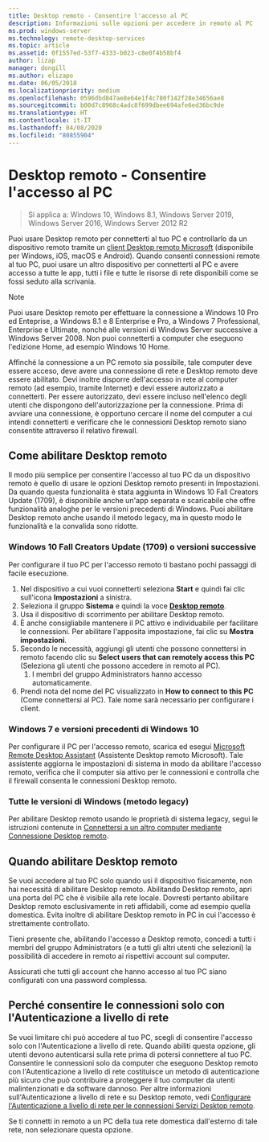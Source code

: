 ```yaml
---
title: Desktop remoto - Consentire l'accesso al PC
description: Informazioni sulle opzioni per accedere in remoto al PC
ms.prod: windows-server
ms.technology: remote-desktop-services
ms.topic: article
ms.assetid: 0f1557ed-53f7-4333-b023-c8e0f4b58bf4
author: lizap
manager: dongill
ms.author: elizapo
ms.date: 06/05/2018
ms.localizationpriority: medium
ms.openlocfilehash: 0596dbd847ae8e64e1f4c780f142f28e34656ae8
ms.sourcegitcommit: b00d7c8968c4adc8f699dbee694afe6ed36bc9de
ms.translationtype: HT
ms.contentlocale: it-IT
ms.lasthandoff: 04/08/2020
ms.locfileid: "80855904"
---
```

# <a name="remote-desktop---allow-access-to-your-pc"></a>Desktop remoto - Consentire l'accesso al PC

>Si applica a: Windows 10, Windows 8.1, Windows Server 2019, Windows Server 2016, Windows Server 2012 R2

Puoi usare Desktop remoto per connetterti al tuo PC e controllarlo da un dispositivo remoto tramite un [client Desktop remoto Microsoft](remote-desktop-clients.md) (disponibile per Windows, iOS, macOS e Android). Quando consenti connessioni remote al tuo PC, puoi usare un altro dispositivo per connetterti al PC e avere accesso a tutte le app, tutti i file e tutte le risorse di rete disponibili come se fossi seduto alla scrivania.  

> [!NOTE]
> Puoi usare Desktop remoto per effettuare la connessione a Windows 10 Pro ed Enteprise, a Windows 8.1 e 8 Enterprise e Pro, a Windows 7 Professional, Enterprise e Ultimate, nonché alle versioni di Windows Server successive a Windows Server 2008. Non puoi connetterti a computer che eseguono l'edizione Home, ad esempio Windows 10 Home. 

Affinché la connessione a un PC remoto sia possibile, tale computer deve essere acceso, deve avere una connessione di rete e Desktop remoto deve essere abilitato. Devi inoltre disporre dell'accesso in rete al computer remoto (ad esempio, tramite Internet) e devi essere autorizzato a connetterti. Per essere autorizzato, devi essere incluso nell'elenco degli utenti che dispongono dell'autorizzazione per la connessione. Prima di avviare una connessione, è opportuno cercare il nome del computer a cui intendi connetterti e verificare che le connessioni Desktop remoto siano consentite attraverso il relativo firewall.

## <a name="how-to-enable-remote-desktop"></a>Come abilitare Desktop remoto

Il modo più semplice per consentire l'accesso al tuo PC da un dispositivo remoto è quello di usare le opzioni Desktop remoto presenti in Impostazioni. Da quando questa funzionalità è stata aggiunta in Windows 10 Fall Creators Update (1709), è disponibile anche un'app separata e scaricabile che offre funzionalità analoghe per le versioni precedenti di Windows. Puoi abilitare Desktop remoto anche usando il metodo legacy, ma in questo modo le funzionalità e la convalida sono ridotte.

### <a name="windows-10-fall-creator-update-1709-or-later"></a>Windows 10 Fall Creators Update (1709) o versioni successive

Per configurare il tuo PC per l'accesso remoto ti bastano pochi passaggi di facile esecuzione.
1. Nel dispositivo a cui vuoi connetterti seleziona **Start** e quindi fai clic sull'icona **Impostazioni** a sinistra.
2. Seleziona il gruppo **Sistema** e quindi la voce [**Desktop remoto**](ms-settings:remotedesktop).
3. Usa il dispositivo di scorrimento per abilitare Desktop remoto.
4. È anche consigliabile mantenere il PC attivo e individuabile per facilitare le connessioni. Per abilitare l'apposita impostazione, fai clic su **Mostra impostazioni**.
5. Secondo le necessità, aggiungi gli utenti che possono connettersi in remoto facendo clic su **Select users that can remotely access this PC** (Seleziona gli utenti che possono accedere in remoto al PC).
   1. I membri del gruppo Administrators hanno accesso automaticamente.
6. Prendi nota del nome del PC visualizzato in **How to connect to this PC** (Come connettersi al PC). Tale nome sarà necessario per configurare i client.

### <a name="windows-7-and-early-version-of-windows-10"></a>Windows 7 e versioni precedenti di Windows 10

Per configurare il PC per l'accesso remoto, scarica ed esegui [Microsoft Remote Desktop Assistant](https://www.microsoft.com/download/details.aspx?id=50042) (Assistente Desktop remoto Microsoft). Tale assistente aggiorna le impostazioni di sistema in modo da abilitare l'accesso remoto, verifica che il computer sia attivo per le connessioni e controlla che il firewall consenta le connessioni Desktop remoto. 

### <a name="all-versions-of-windows-legacy-method"></a>Tutte le versioni di Windows (metodo legacy)

Per abilitare Desktop remoto usando le proprietà di sistema legacy, segui le istruzioni contenute in [Connettersi a un altro computer mediante Connessione Desktop remoto](https://windows.microsoft.com/windows/remote-desktop-connection-faq).

## <a name="should-i-enable-remote-desktop"></a>Quando abilitare Desktop remoto

Se vuoi accedere al tuo PC solo quando usi il dispositivo fisicamente, non hai necessità di abilitare Desktop remoto. Abilitando Desktop remoto, apri una porta del PC che è visibile alla rete locale. Dovresti pertanto abilitare Desktop remoto esclusivamente in reti affidabili, come ad esempio quella domestica. Evita inoltre di abilitare Desktop remoto in PC in cui l'accesso è strettamente controllato.

Tieni presente che, abilitando l'accesso a Desktop remoto, concedi a tutti i membri del gruppo Administrators (e a tutti gli altri utenti che selezioni) la possibilità di accedere in remoto ai rispettivi account sul computer.

Assicurati che tutti gli account che hanno accesso al tuo PC siano configurati con una password complessa.

## <a name="why-allow-connections-only-with-network-level-authentication"></a>Perché consentire le connessioni solo con l'Autenticazione a livello di rete 

Se vuoi limitare chi può accedere al tuo PC, scegli di consentire l'accesso solo con l'Autenticazione a livello di rete. Quando abiliti questa opzione, gli utenti devono autenticarsi sulla rete prima di potersi connettere al tuo PC. Consentire le connessioni solo da computer che eseguono Desktop remoto con l'Autenticazione a livello di rete costituisce un metodo di autenticazione più sicuro che può contribuire a proteggere il tuo computer da utenti malintenzionati e da software dannoso. Per altre informazioni sull'Autenticazione a livello di rete e su Desktop remoto, vedi [Configurare l'Autenticazione a livello di rete per le connessioni Servizi Desktop remoto](https://technet.microsoft.com/library/cc732713(v=ws.11).aspx).

Se ti connetti in remoto a un PC della tua rete domestica dall'esterno di tale rete, non selezionare questa opzione.
